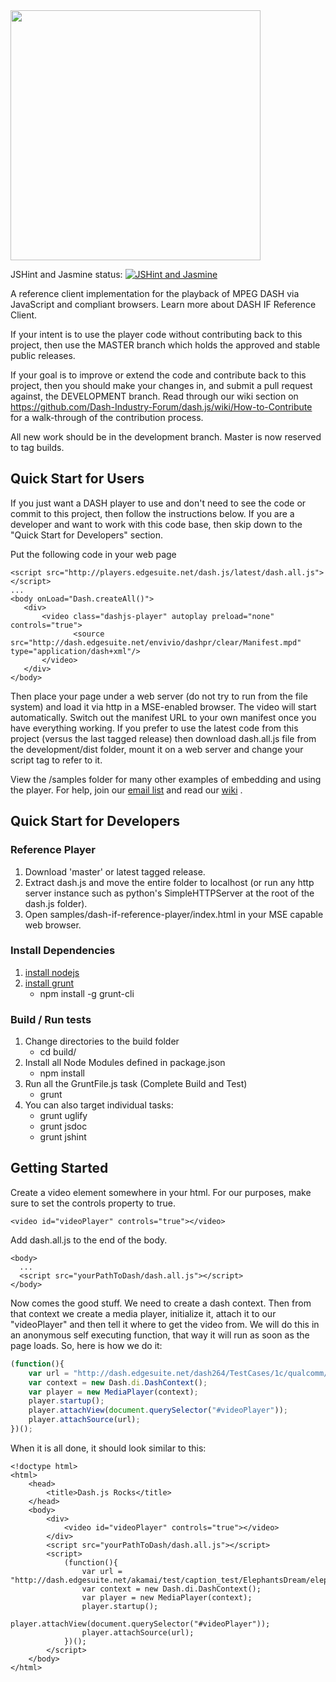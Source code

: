 
<img src="https://cloud.githubusercontent.com/assets/7049474/6138495/99534942-b14f-11e4-9f4e-02cbd157d503.png" width="400">

JSHint and Jasmine status: [![JSHint and Jasmine](http://img.shields.io/travis/Dash-Industry-Forum/dash.js/development.svg?style=flat-square)](https://travis-ci.org/Dash-Industry-Forum/dash.js)

A reference client implementation for the playback of MPEG DASH via JavaScript and compliant browsers. Learn more about DASH IF Reference Client.

If your intent is to use the player code without contributing back to this project, then use the MASTER branch which holds the approved and stable public releases.

If your goal is to improve or extend the code and contribute back to this project, then you should make your changes in, and submit a pull request against, the DEVELOPMENT branch. Read through our wiki section on https://github.com/Dash-Industry-Forum/dash.js/wiki/How-to-Contribute for a walk-through of the contribution process.

All new work should be in the development branch. Master is now reserved to tag builds.

## Quick Start for Users
If you just want a DASH player to use and don't need to see the code or commit to this project, then follow the instructions below. If you are a developer and want to work with this code base, then skip down to the "Quick Start for Developers" section.

Put the following code in your web page
```
<script src="http://players.edgesuite.net/dash.js/latest/dash.all.js"></script>
...
<body onLoad="Dash.createAll()">
   <div>
       <video class="dashjs-player" autoplay preload="none" controls="true">
              <source src="http://dash.edgesuite.net/envivio/dashpr/clear/Manifest.mpd" type="application/dash+xml"/>
       </video>
   </div>
</body>
```
Then place your page under a web server (do not try to run from the file system) and load it via http in a MSE-enabled browser. The video will start automatically. Switch out the manifest URL to your own manifest once you have everything working. If you prefer to use the latest code from this project (versus the last tagged release) then download dash.all.js file from the development/dist folder, mount it on a web server and change your script tag to refer to it.

View the /samples folder for many other examples of embedding and using the player. For help, join our [email list](https://groups.google.com/d/forum/dashjs) and read our [wiki](https://github.com/Dash-Industry-Forum/dash.js/wiki) .


## Quick Start for Developers

### Reference Player
1. Download 'master' or latest tagged release.
2. Extract dash.js and move the entire folder to localhost (or run any http server instance such as python's SimpleHTTPServer at the root of the dash.js folder).
3. Open samples/dash-if-reference-player/index.html in your MSE capable web browser.

### Install Dependencies
1. [install nodejs](http://nodejs.org/)
2. [install grunt](http://gruntjs.com/getting-started)
    * npm install -g grunt-cli

### Build / Run tests
1. Change directories to the build folder
    * cd build/
2. Install all Node Modules defined in package.json
    * npm install
3. Run all the GruntFile.js task (Complete Build and Test)
    * grunt
4. You can also target individual tasks:
    * grunt uglify
    * grunt jsdoc
    * grunt jshint

## Getting Started
Create a video element somewhere in your html. For our purposes, make sure to set the controls property to true.
```
<video id="videoPlayer" controls="true"></video>
```
Add dash.all.js to the end of the body.
```
<body>
  ...
  <script src="yourPathToDash/dash.all.js"></script>
</body>
```
Now comes the good stuff. We need to create a dash context. Then from that context we create a media player, initialize it, attach it to our "videoPlayer" and then tell it where to get the video from. We will do this in an anonymous self executing function, that way it will run as soon as the page loads. So, here is how we do it:
``` js
(function(){
    var url = "http://dash.edgesuite.net/dash264/TestCases/1c/qualcomm/2/MultiRate.mpd";
    var context = new Dash.di.DashContext();
    var player = new MediaPlayer(context);
    player.startup();
    player.attachView(document.querySelector("#videoPlayer"));
    player.attachSource(url);
})();
```

When it is all done, it should look similar to this:
```
<!doctype html>
<html>
    <head>
        <title>Dash.js Rocks</title>
    </head>
    <body>
        <div>
            <video id="videoPlayer" controls="true"></video>
        </div>
        <script src="yourPathToDash/dash.all.js"></script>
        <script>
            (function(){
                var url = "http://dash.edgesuite.net/akamai/test/caption_test/ElephantsDream/elephants_dream_480p_heaac5_1.mpd";
                var context = new Dash.di.DashContext();
                var player = new MediaPlayer(context);
                player.startup();
                player.attachView(document.querySelector("#videoPlayer"));
                player.attachSource(url);
            })();
        </script>
    </body>
</html>
```


